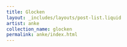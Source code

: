 ```yaml
---
title: Glocken
layout: _includes/layouts/post-list.liquid
artist: anke
collection_name: glocken
permalink: anke/index.html
---
```

